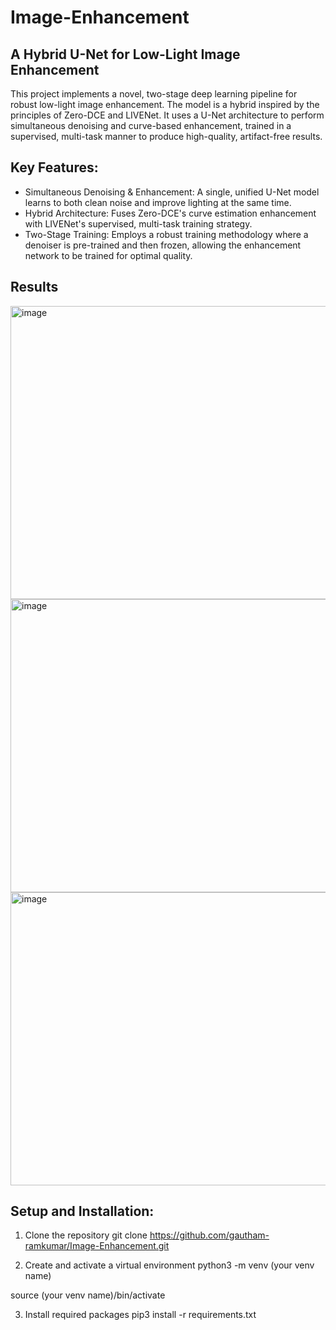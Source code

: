 # Image-Enhancement
## A Hybrid U-Net for Low-Light Image Enhancement
This project implements a novel, two-stage deep learning pipeline for robust low-light image enhancement. The model is a hybrid inspired by the principles of Zero-DCE and LIVENet. It uses a U-Net architecture to perform simultaneous denoising and curve-based enhancement, trained in a supervised, multi-task manner to produce high-quality, artifact-free results.

## Key Features:
- Simultaneous Denoising & Enhancement: A single, unified U-Net model learns to both clean noise and improve lighting at the same time.
- Hybrid Architecture: Fuses Zero-DCE's curve estimation enhancement with LIVENet's supervised, multi-task training strategy.
- Two-Stage Training: Employs a robust training methodology where a denoiser is pre-trained and then frozen, allowing the enhancement network to be trained for optimal quality.

## Results
<img width="1701" height="469" alt="image" src="https://github.com/user-attachments/assets/2ebcb1a6-17ef-4e51-9790-c933e7d48a96" />
<img width="1701" height="469" alt="image" src="https://github.com/user-attachments/assets/e715d0ce-8282-4954-b787-bfe213d5feb3" />
<img width="1701" height="469" alt="image" src="https://github.com/user-attachments/assets/5aca0e35-df75-4715-a725-fe8a731a2cc9" />

## Setup and Installation:
1. Clone the repository
git clone https://github.com/gautham-ramkumar/Image-Enhancement.git

2. Create and activate a virtual environment
python3 -m venv (your venv name)

source (your venv name)/bin/activate

3. Install required packages
pip3 install -r requirements.txt

